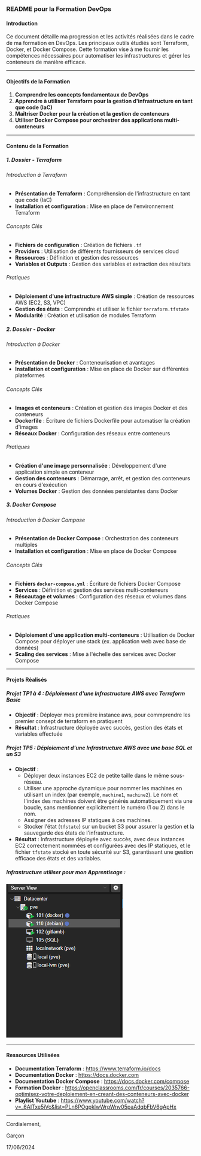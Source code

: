 ### README pour la Formation DevOps

#### Introduction
Ce document détaille ma progression et les activités réalisées dans le cadre de ma formation en DevOps. Les principaux outils étudiés sont Terraform, Docker, et Docker Compose. Cette formation vise à me fournir les compétences nécessaires pour automatiser les infrastructures et gérer les conteneurs de manière efficace.

---

#### Objectifs de la Formation
1. **Comprendre les concepts fondamentaux de DevOps**
2. **Apprendre à utiliser Terraform pour la gestion d'infrastructure en tant que code (IaC)**
3. **Maîtriser Docker pour la création et la gestion de conteneurs**
4. **Utiliser Docker Compose pour orchestrer des applications multi-conteneurs**

---

#### Contenu de la Formation

##### 1. Dossier - Terraform

###### Introduction à Terraform
- **Présentation de Terraform** : Compréhension de l'infrastructure en tant que code (IaC)
- **Installation et configuration** : Mise en place de l'environnement Terraform

###### Concepts Clés
- **Fichiers de configuration** : Création de fichiers `.tf`
- **Providers** : Utilisation de différents fournisseurs de services cloud
- **Ressources** : Définition et gestion des ressources
- **Variables et Outputs** : Gestion des variables et extraction des résultats

###### Pratiques
- **Déploiement d'une infrastructure AWS simple** : Création de ressources AWS (EC2, S3, VPC)
- **Gestion des états** : Comprendre et utiliser le fichier `terraform.tfstate`
- **Modularité** : Création et utilisation de modules Terraform

##### 2. Dossier - Docker

###### Introduction à Docker
- **Présentation de Docker** : Conteneurisation et avantages
- **Installation et configuration** : Mise en place de Docker sur différentes plateformes

###### Concepts Clés
- **Images et conteneurs** : Création et gestion des images Docker et des conteneurs
- **Dockerfile** : Écriture de fichiers Dockerfile pour automatiser la création d'images
- **Réseaux Docker** : Configuration des réseaux entre conteneurs

###### Pratiques
- **Création d'une image personnalisée** : Développement d'une application simple en conteneur
- **Gestion des conteneurs** : Démarrage, arrêt, et gestion des conteneurs en cours d'exécution
- **Volumes Docker** : Gestion des données persistantes dans Docker

##### 3. Docker Compose

###### Introduction à Docker Compose
- **Présentation de Docker Compose** : Orchestration des conteneurs multiples
- **Installation et configuration** : Mise en place de Docker Compose

###### Concepts Clés
- **Fichiers `docker-compose.yml`** : Écriture de fichiers Docker Compose
- **Services** : Définition et gestion des services multi-conteneurs
- **Réseautage et volumes** : Configuration des réseaux et volumes dans Docker Compose

###### Pratiques
- **Déploiement d'une application multi-conteneurs** : Utilisation de Docker Compose pour déployer une stack (ex. application web avec base de données)
- **Scaling des services** : Mise à l'échelle des services avec Docker Compose

---

#### Projets Réalisés

##### Projet TP1 à 4 : Déploiement d'une Infrastructure AWS avec Terraform Basic
- **Objectif** : Déployer mes première instance aws, pour commprendre les premier consept de terraform en pratiquent 
- **Résultat** : Infrastructure déployée avec succès, gestion des états et variables effectuée

##### Projet TP5 : Déploiement d'une Infrastructure AWS avec une base SQL et un S3
- **Objectif** : 
  - Déployer deux instances EC2 de petite taille dans le même sous-réseau. 
  - Utiliser une approche dynamique pour nommer les machines en utilisant un index (par exemple, `machine1`, `machine2`). Le nom et l'index des machines doivent être générés automatiquement via une boucle, sans mentionner explicitement le numéro (1 ou 2) dans le nom.
  - Assigner des adresses IP statiques à ces machines.
  - Stocker l'état (`tfstate`) sur un bucket S3 pour assurer la gestion et la sauvegarde des états de l'infrastructure.
- **Résultat** : Infrastructure déployée avec succès, avec deux instances EC2 correctement nommées et configurées avec des IP statiques, et le fichier `tfstate` stocké en toute sécurité sur S3, garantissant une gestion efficace des états et des variables.

##### Infrastructure utiliser pour mon Apprentisage : 
![alt text](/Image/image.png)


---

#### Ressources Utilisées
- **Documentation Terraform** : https://www.terraform.io/docs
- **Documentation Docker** : https://docs.docker.com
- **Documentation Docker Compose** : https://docs.docker.com/compose
- **Formation Docker** : https://openclassrooms.com/fr/courses/2035766-optimisez-votre-deploiement-en-creant-des-conteneurs-avec-docker
- **Playlist Youtube** : https://www.youtube.com/watch?v=_6AITxe5iVc&list=PLn6POgpklwWrpWnv05paAdqbFbV6gApHx

---


Cordialement,

Garçon

17/06/2024
